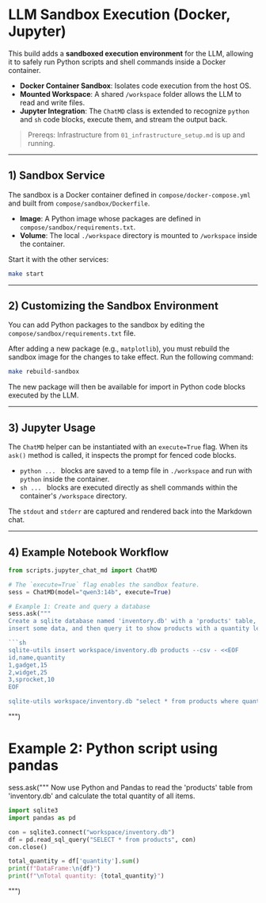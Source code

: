 # LLM Sandbox Execution (Docker, Jupyter)

This build adds a **sandboxed execution environment** for the LLM, allowing it to safely run Python scripts and shell commands inside a Docker container.

- **Docker Container Sandbox**: Isolates code execution from the host OS.
- **Mounted Workspace**: A shared `/workspace` folder allows the LLM to read and write files.
- **Jupyter Integration**: The `ChatMD` class is extended to recognize `python` and `sh` code blocks, execute them, and stream the output back.

> Prereqs: Infrastructure from `01_infrastructure_setup.md` is up and running.

---

## 1) Sandbox Service

The sandbox is a Docker container defined in `compose/docker-compose.yml` and built from `compose/sandbox/Dockerfile`.

- **Image**: A Python image whose packages are defined in `compose/sandbox/requirements.txt`.
- **Volume**: The local `./workspace` directory is mounted to `/workspace` inside the container.

Start it with the other services:
```bash
make start
```

---

## 2) Customizing the Sandbox Environment

You can add Python packages to the sandbox by editing the `compose/sandbox/requirements.txt` file.

After adding a new package (e.g., `matplotlib`), you must rebuild the sandbox image for the changes to take effect. Run the following command:

```bash
make rebuild-sandbox
```

The new package will then be available for import in Python code blocks executed by the LLM.

---

## 3) Jupyter Usage

The `ChatMD` helper can be instantiated with an `execute=True` flag. When its `ask()` method is called, it inspects the prompt for fenced code blocks.

- ```python ... ``` blocks are saved to a temp file in `./workspace` and run with `python` inside the container.
- ```sh ... ``` blocks are executed directly as shell commands within the container's `/workspace` directory.

The `stdout` and `stderr` are captured and rendered back into the Markdown chat.

---

## 4) Example Notebook Workflow

```python
from scripts.jupyter_chat_md import ChatMD

# The `execute=True` flag enables the sandbox feature.
sess = ChatMD(model="qwen3:14b", execute=True)

# Example 1: Create and query a database
sess.ask("""
Create a sqlite database named 'inventory.db' with a 'products' table,
insert some data, and then query it to show products with a quantity less than 20.

```sh
sqlite-utils insert workspace/inventory.db products --csv - <<EOF
id,name,quantity
1,gadget,15
2,widget,25
3,sprocket,10
EOF

sqlite-utils workspace/inventory.db "select * from products where quantity < 20"
```
""")

# Example 2: Python script using pandas
sess.ask("""
Now use Python and Pandas to read the 'products' table from 'inventory.db'
and calculate the total quantity of all items.

```python
import sqlite3
import pandas as pd

con = sqlite3.connect("workspace/inventory.db")
df = pd.read_sql_query("SELECT * from products", con)
con.close()

total_quantity = df['quantity'].sum()
print(f"DataFrame:\n{df}")
print(f"\nTotal quantity: {total_quantity}")
```
""")
```
